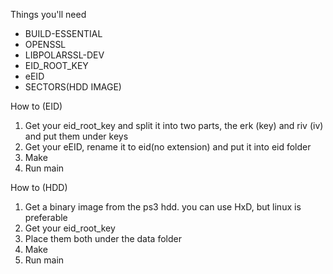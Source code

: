 Things you'll need

*	BUILD-ESSENTIAL
*	OPENSSL
*	LIBPOLARSSL-DEV
*	EID_ROOT_KEY
*	eEID
*	SECTORS(HDD IMAGE)

How to (EID)

1. Get your eid_root_key and split it into two parts, the erk (key) and riv (iv) and put them under keys
2. Get your eEID, rename it to eid(no extension) and put it into eid folder
3. Make
4. Run main

How to (HDD)

1. Get a binary image from the ps3 hdd. you can use HxD, but linux is preferable
2. Get your eid_root_key
3. Place them both under the data folder
4. Make
5. Run main
